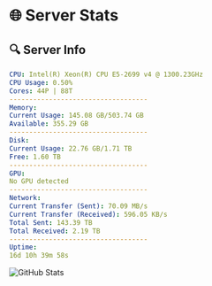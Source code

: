 # 🌐 Server Stats
## 🔍 Server Info
```yaml
CPU: Intel(R) Xeon(R) CPU E5-2699 v4 @ 1300.23GHz
CPU Usage: 0.50%
Cores: 44P | 88T
-----------------------------------
Memory:
Current Usage: 145.08 GB/503.74 GB
Available: 355.29 GB
-----------------------------------
Disk:
Current Usage: 22.76 GB/1.71 TB
Free: 1.60 TB
-----------------------------------
GPU:
No GPU detected
-----------------------------------
Network:
Current Transfer (Sent): 70.09 MB/s
Current Transfer (Received): 596.05 KB/s
Total Sent: 143.39 TB
Total Received: 2.19 TB
-----------------------------------
Uptime:
16d 10h 39m 58s
```
![GitHub Stats](https://img.shields.io/badge/Updated-2025-02-24_09:23:16-blue)